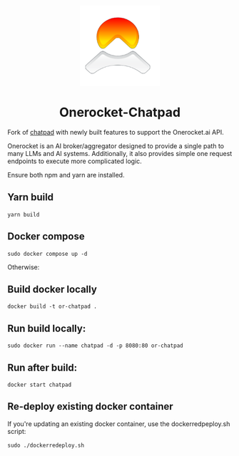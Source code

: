 <div align="center">
  <img src="src/assets/apple-touch-icon.png" alt="OneRocket Logo">
</div>

<h1 align="center">Onerocket-Chatpad</h1>

Fork of [chatpad](https://github.com/deiucanta/chatpad) with newly built features to support the Onerocket.ai API. 

Onerocket is an AI broker/aggregator designed to provide a single path to many LLMs and AI systems. Additionally, it also provides simple one request endpoints to execute more complicated logic. 

Ensure both npm and yarn are installed.

## Yarn build 

```
yarn build
```

## Docker compose

```
sudo docker compose up -d
```

Otherwise:

## Build docker locally 

```
docker build -t or-chatpad .
```

## Run build locally: 

```
sudo docker run --name chatpad -d -p 8080:80 or-chatpad
```

## Run after build: 

```
docker start chatpad
```

## Re-deploy existing docker container 

If you're updating an existing docker container, use the dockerredpeploy.sh script: 

```
sudo ./dockerredeploy.sh
```

```